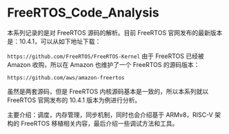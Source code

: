 # FreeRTOS_Code_Analysis
本系列记录的是对 FreeRTOS 源码的解析。目前 FreeRTOS 官网发布的最新版本是：10.4.1，可以从如下地址下载：

```https://github.com/FreeRTOS/FreeRTOS-Kernel```
由于 FreeRTOS 已经被 Amazon 收购，所以在 Amazon 也维护了一个 FreeRTOS 的源码版本：

```https://github.com/aws/amazon-freertos```

虽然是两套源码，但是 FreeRTOS 内核源码基本是一致的，所以本系列就以 FreeRTOS 官网发布的 10.4.1 版本为例进行分析。

主要介绍：调度，内存管理，同步机制，同时也会介绍基于 ARMv8，RISC-V 架构的 FreeRTOS 移植相关内容，最后介绍一些调试方法和工具。
